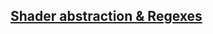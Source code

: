 ## [Shader abstraction & Regexes](https://www.youtube.com/watch?v=ucpi06deiyY&list=PLtrSb4XxIVbp8AKuEAlwNXDxr99e3woGE&index=)